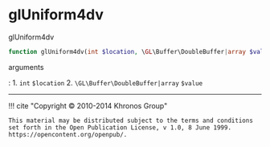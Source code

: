 # glUniform4dv
glUniform4dv

```php
function glUniform4dv(int $location, \GL\Buffer\DoubleBuffer|array $value) : void
```



arguments

:    1. `int` `$location` 
    2. `\GL\Buffer\DoubleBuffer|array` `$value` 



---
     

!!! cite "Copyright © 2010-2014 Khronos Group"

    This material may be distributed subject to the terms and conditions set forth in the Open Publication License, v 1.0, 8 June 1999. https://opencontent.org/openpub/.